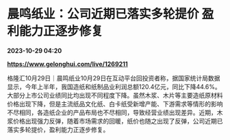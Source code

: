 # 晨鸣纸业：公司近期已落实多轮提价 盈利能力正逐步修复

**2023-10-29 04:20**

**https://www.gelonghui.com/live/1269211**

格隆汇10月29日｜晨鸣纸业10月29日在互动平台回投资者称，据国家统计局数据显示，今年上半年，我国造纸和纸制品业利润总额120.4亿元，同比下降44.6%。大部分上市公司业绩同比均出现不同程度下降。虽然木浆、木片等主要造纸原材料价格出现下降，但是主流纸品文化纸、白卡纸受新增产能、下游需求等情形的影响不尽相同，各造纸企业的产品布局也不尽相同，导致经营业绩出现差异。近期，木浆价格出现强力反弹，随着市场需求的回暖，纸价也随之出现了反弹，公司近期已落实多轮提价，盈利能力正逐步修复。